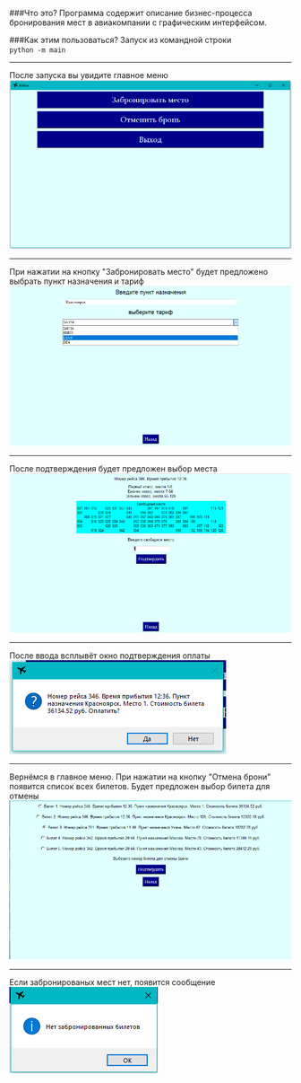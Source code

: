 ###Что это?
Программа содержит описание бизнес-процесса бронирования
мест в авиакомпании с графическим интерфейсом.

###Как этим пользоваться?
Запуск из командной строки <br>
`python -m main`
***
После запуска вы увидите главное меню <br>
![Главное меню](Images/screen1.png "Главное меню")
***
При нажатии на кнопку "Забронировать место" будет предложено выбрать
пункт назначения и тариф <br>
![Выбор тарифа](Images/screen2.png "Выбор тарифа")
***
После подтверждения будет предложен выбор места <br>
![Выбор места](Images/screen3.png "Выбор  места")
***
После ввода всплывёт окно подтверждения оплаты <br>
![Подтверждение оплаты](Images/screen4.png "Подтверждение оплаты")
***
Вернёмся в главное меню. При нажатии на кнопку "Отмена брони" появится
список всех билетов. Будет предложен выбор билета для отмены <br>
![Главное меню](Images/screen5.png "Главное меню")
***
Если забронированых мест нет, появится сообщение <br>
![Главное меню](Images/screen6.png "Главное меню")